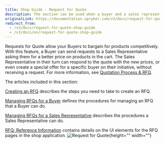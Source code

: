 ```yaml
---
title: Shop Guide - Request for Quote
description: The section can be used when a buyer and a sales representative can negotiate a better price on products in the cart.
originalLink: https://documentation.spryker.com/v3/docs/request-for-quote-shop-guide
redirect_from:
  - /v3/docs/request-for-quote-shop-guide
  - /v3/docs/en/request-for-quote-shop-guide
---
```


Requests for Quote allow your Buyers to bargain for products competitively. With this feature, a Buyer can send requests to a Sales Representative asking them for a better price on products in the cart. The Sales Representative in their turn can respond to the quote with the new prices, or even create a special offer for a specific buyer on their initiative, without receiving a request. For more information, see [Quotation Process & RFQ](https://documentation.spryker.com/v3/docs/quotation-process-rfq-201907).

The articles included in this section:

[Creating an RFQ](/docs/scos/user/user-guides/202001.0/shop-user-guide/shop-guide-quotation-process-and-rfq/shop-guide-creating-a-request-for-quote.html) describes the steps you need to take to create an RFQ.

[Managing RFQs for a Buyer](/docs/scos/user/user-guides/202001.0/shop-user-guide/shop-guide-quotation-process-and-rfq/shop-guide-managing-requests-for-quotes-for-a-buyer.html) defines the procedures for managing an RFQ that a Buyer can do.

[Managing RFQs for a Sales Representative](/docs/scos/user/user-guides/202001.0/shop-user-guide/shop-guide-quotation-process-and-rfq/shop-guide-managing-requests-for-quotes-for-a-sales-representative.html) describes the procedures a Sales Representative can do.

[RFQ: Reference Information](/docs/scos/user/user-guides/202001.0/shop-user-guide/shop-guide-quotation-process-and-rfq/shop-guide-request-for-quote-reference-information.html) contains details on the UI elements for the RFQ pages in the shop application.
![Request for Quote](https://spryker.s3.eu-central-1.amazonaws.com/docs/User+Guides/Shop+User+Guides/RFQ/rfq-gif.gif){height="" width=""}

<!-- Last review date: Jul 09, 2019  -->

